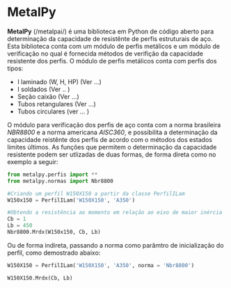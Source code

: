 MetalPy
=======

**MetalPy** (/metalpai/) é uma biblioteca em Python de código aberto para 
determinação da capacidade de resistênte de perfis estruturais de aço. Esta biblioteca
conta com um módulo de perfis metálicos e um módulo de verificação no qual é fornecida
métodos de verifição da capacidade resistente dos perfis.
O módulo de perfis metálicos conta com perfis dos tipos:

 * I laminado (W, H, HP) (Ver ...)
 * I soldados (Ver .. )
 * Seção caixão (Ver ...)
 * Tubos retangulares (Ver ...)
 * Tubos circulares (ver ... )

O módulo para verificação dos perfis de aço conta com a norma brasileira *NBR8800* e 
a norma americana *AISC360*, e possibilita a determinação da capacidade reistênte 
dos perfis de acordo com o métodos dos estados limites últimos. As funções que permitem
o determinação da capacidade resistente podem ser utlizadas de duas formas, de forma direta
como no exemplo a seguir:

~~~python
from metalpy.perfis import **
from metalpy.normas import Nbr8800

#Criando um perfil W150X150 a partir da classe PerfilILam
W150x150 = PerfilILam('W150X150', 'A350')

#Obtendo a resistência ao momento em relação ao eixo de maior inércia
Cb = 1
Lb = 450
Nbr8800.Mrdx(W150x150, Cb, Lb)
~~~~

Ou de forma indireta, passando a norma como parâmtro de inicialização do perfil,
como demostrado abaixo:

~~~python
W150X150 = PerfilILam('W150X150', 'A350', norma = 'Nbr8800')

W150X150.Mrdx(Cb, Lb)
~~~
